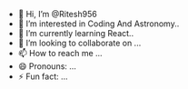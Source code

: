 - 👋 Hi, I’m @Ritesh956
- 👀 I’m interested in Coding And Astronomy..
- 🌱 I’m currently learning React..
- 💞️ I’m looking to collaborate on ...
- 📫 How to reach me ...
- 😄 Pronouns: ...
- ⚡ Fun fact: ...

<!---
Ritesh956/Ritesh956 is a ✨ special ✨ repository because its `README.md` (this file) appears on your GitHub profile.
You can click the Preview link to take a look at your changes.
--->

